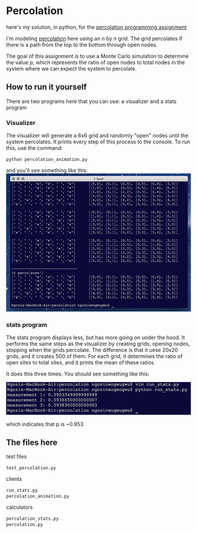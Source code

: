 # Percolation
here's my solution, in python, for the [percolation programming assignment](https://coursera.cs.princeton.edu/algs4/assignments/percolation/specification.php)

I'm modeling [percolation](https://en.wikipedia.org/wiki/Percolation) here using an _n_ by _n_ grid. The grid percolates if there is a path from the top to the bottom through open nodes.

The goal of this assignment is to use a Monte Carlo simulation to determine the value _p_, which represents the ratio of open nodes to total nodes in the system where we can expect the system to percolate.

## How to run it yourself
There are two programs here that you can use: a visualizer and a stats program

### Visualizer
The visualizer will generate a 6x6 grid and randomly "open" nodes until the system percolates. It prints every step of this process to the console. To run this, use the command:

```
python percolation_animation.py
```
and you'll see something like this:
![percolation animation](https://github.com/ngozinwogwugwu/exercises/blob/master/data_structures_homeworks/percolation/percolation_animation.png)

### stats program
The stats program displays less, but has more going on under the hood. It performs the same steps as the visualizer by creating grids, opening nodes, stopping when the grids percolate. The difference is that it uese 20x20 grids, and it creates 500 of them. For each grid, it determines the ratio of open sites to total sites, and it prints the mean of these ratios. 

It does this three times. You should see something like this:

![percolation animation](https://github.com/ngozinwogwugwu/exercises/blob/master/data_structures_homeworks/percolation/run_stats.png)

which indicates that p is ~0.953

## The files here
test files
```
test_percolation.py
```

clients
```
run_stats.py
percolation_animation.py
```
calculators
```
percolation_stats.py
percolation.py
```
